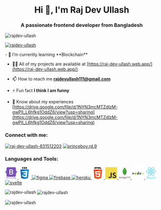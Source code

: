 <h1 align="center">Hi 👋, I'm Raj Dev Ullash</h1>
<h3 align="center">A passionate frontend developer from Bangladesh</h3>

<p align="left"> <img src="https://komarev.com/ghpvc/?username=rajdev-ullash&label=Profile%20views&color=0e75b6&style=flat" alt="rajdev-ullash" /> </p>

<p align="left"> <a href="https://github.com/rajdev-ullash/github-profile-trophy"><img src="https://github-profile-trophy.vercel.app/?username=rajdev-ullash" alt="rajdev-ullash" /></a> </p>
- 🌱 I’m currently learning **Blockchain**

- 👨‍💻 All of my projects are available at [https://raj-dev-ullash.web.app/](https://raj-dev-ullash.web.app/)

- 📫 How to reach me **rajdevullash111@gmail.com**

- ⚡ Fun fact **I think I am funny**

- 📄 Know about my experiences [https://drive.google.com/file/d/1NYN3mcMTZdlzM-gwPlI_L6hfkg1OddZ6/view?usp=sharing](https://drive.google.com/file/d/1NYN3mcMTZdlzM-gwPlI_L6hfkg1OddZ6/view?usp=sharing)


<h3 align="left">Connect with me:</h3>
<p align="left">
<a href="https://linkedin.com/in/raj-dev-ullash-831512203" target="blank"><img align="center" src="https://raw.githubusercontent.com/rahuldkjain/github-profile-readme-generator/master/src/images/icons/Social/linked-in-alt.svg" alt="raj-dev-ullash-831512203" height="30" width="40" /></a>
<a href="https://fb.com/princeboy.rd.9" target="blank"><img align="center" src="https://raw.githubusercontent.com/rahuldkjain/github-profile-readme-generator/master/src/images/icons/Social/facebook.svg" alt="princeboy.rd.9" height="30" width="40" /></a>
</p>

<h3 align="left">Languages and Tools:</h3>
<p align="left"> <a href="https://getbootstrap.com" target="_blank"> <img src="https://raw.githubusercontent.com/devicons/devicon/master/icons/bootstrap/bootstrap-plain-wordmark.svg" alt="bootstrap" width="40" height="40"/> </a> <a href="https://www.w3schools.com/css/" target="_blank"> <img src="https://raw.githubusercontent.com/devicons/devicon/master/icons/css3/css3-original-wordmark.svg" alt="css3" width="40" height="40"/> </a> <a href="https://www.figma.com/" target="_blank"> <img src="https://www.vectorlogo.zone/logos/figma/figma-icon.svg" alt="figma" width="40" height="40"/> </a> <a href="https://firebase.google.com/" target="_blank"> <img src="https://www.vectorlogo.zone/logos/firebase/firebase-icon.svg" alt="firebase" width="40" height="40"/> </a> <a href="https://heroku.com" target="_blank"> <img src="https://www.vectorlogo.zone/logos/heroku/heroku-icon.svg" alt="heroku" width="40" height="40"/> </a> <a href="https://www.w3.org/html/" target="_blank"> <img src="https://raw.githubusercontent.com/devicons/devicon/master/icons/html5/html5-original-wordmark.svg" alt="html5" width="40" height="40"/> </a> <a href="https://developer.mozilla.org/en-US/docs/Web/JavaScript" target="_blank"> <img src="https://raw.githubusercontent.com/devicons/devicon/master/icons/javascript/javascript-original.svg" alt="javascript" width="40" height="40"/> </a> <a href="https://www.mongodb.com/" target="_blank"> <img src="https://raw.githubusercontent.com/devicons/devicon/master/icons/mongodb/mongodb-original-wordmark.svg" alt="mongodb" width="40" height="40"/> </a> <a href="https://nodejs.org" target="_blank"> <img src="https://raw.githubusercontent.com/devicons/devicon/master/icons/nodejs/nodejs-original-wordmark.svg" alt="nodejs" width="40" height="40"/> </a> <a href="https://reactjs.org/" target="_blank"> <img src="https://raw.githubusercontent.com/devicons/devicon/master/icons/react/react-original-wordmark.svg" alt="react" width="40" height="40"/> </a> <a href="https://svelte.dev" target="_blank"> <img src="https://upload.wikimedia.org/wikipedia/commons/1/1b/Svelte_Logo.svg" alt="svelte" width="40" height="40"/> </a> </p>

<p><img align="left" src="https://github-readme-stats.vercel.app/api/top-langs?username=rajdev-ullash&show_icons=true&locale=en&layout=compact" alt="rajdev-ullash" /></p>

<p>&nbsp;<img align="center" src="https://github-readme-stats.vercel.app/api?username=rajdev-ullash&show_icons=true&locale=en" alt="rajdev-ullash" /></p>

<p><img align="center" src="https://github-readme-streak-stats.herokuapp.com/?user=rajdev-ullash&" alt="rajdev-ullash" /></p>


